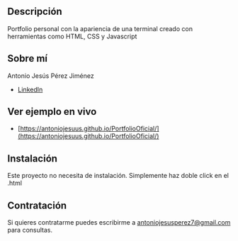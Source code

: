 ## Descripción
Portfolio personal con la apariencia de una terminal creado con herramientas como HTML, CSS y Javascript

## Sobre mí
Antonio Jesús Pérez Jiménez

* [LinkedIn](https://www.linkedin.com/in/antonio-jesus-perez-jimenez/)

## Ver ejemplo en vivo
- [https://antoniojesuus.github.io/PortfolioOficial/](https://antoniojesuus.github.io/PortfolioOficial/)

## Instalación
Este proyecto no necesita de instalación. Simplemente haz doble click en el .html

## Contratación 
Si quieres contratarme puedes escribirme a antoniojesusperez7@gmail.com para consultas.

